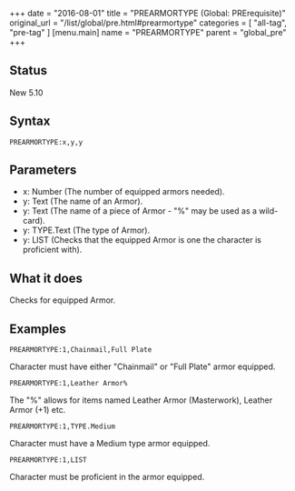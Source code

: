 +++
date = "2016-08-01"
title = "PREARMORTYPE (Global: PRErequisite)"
original_url = "/list/global/pre.html#prearmortype"
categories = [ "all-tag", "pre-tag" ]
[menu.main]
    name = "PREARMORTYPE"
    parent = "global_pre"
+++

## Status

New 5.10

## Syntax

`PREARMORTYPE:x,y,y`

## Parameters

-   x: Number (The number of equipped armors needed).
-   y: Text (The name of an Armor).
-   y: Text (The name of a piece of Armor - "%" may be
    used as a wild-card).
-   y: TYPE.Text (The type of Armor).
-   y: LIST (Checks that the equipped Armor is one the
    character is proficient with).



What it does
------------

Checks for equipped Armor.

Examples
--------

`PREARMORTYPE:1,Chainmail,Full Plate`

Character must have either "Chainmail" or "Full Plate" armor equipped.

`PREARMORTYPE:1,Leather Armor%`

The "%" allows for items named Leather Armor (Masterwork), Leather Armor
(+1) etc.

`PREARMORTYPE:1,TYPE.Medium`

Character must have a Medium type armor equipped.

`PREARMORTYPE:1,LIST`

Character must be proficient in the armor equipped.

